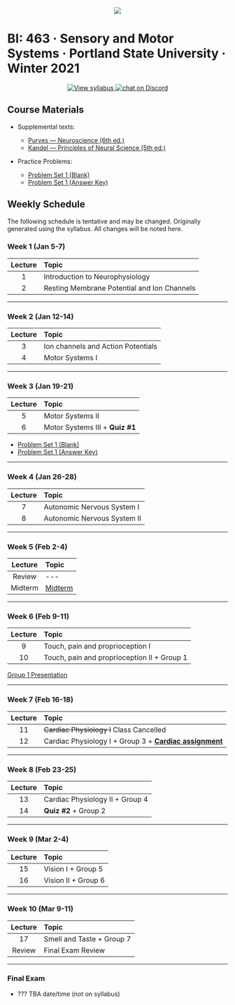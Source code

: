<p align="center">
  <a title="Join BI: 463 Discord Server 🥳" href="https://discord.gg/DHGub8zxzZ">
  <img src="../assets/images/bi-463.ico" />
  </a>
</p>

# BI: 463 · Sensory and Motor Systems · Portland State University · Winter 2021

 <p align="center">
    <a href="motor-and-sensory-W21.pdf">
    <img title="View syllabus" src="https://img.shields.io/badge/BI: 463-Syllabus-informational?logo=adobe-acrobat-reader" >
    </a>
    <a href="https://discord.gg/DHGub8zxzZ">
  <img title="Join BI: 463 Discord Server 🥳" src="https://img.shields.io/discord/790760762418659349?logo=discord"
   alt="chat on Discord">
    </a>
</p>

## **Course Materials**

- Supplemental texts:

  - [Purves &mdash; Neuroscience (6th ed.)](https://1lib.us/book/5481039/fb91d9)
  - [Kandel &mdash; Principles of Neural Science (5th ed.) ](https://1lib.us/book/2477222/4a05ed)

- Practice Problems:
  - [Problem Set 1 (Blank)](problem-set-1.pdf)
  - [Problem Set 1 (Answer Key)](problem-set-1-answers.pdf)

## **Weekly Schedule**

The following schedule is tentative and may be changed. Originally generated using the syllabus. All changes will be noted here.

### **Week 1** (Jan 5-7)

| Lecture | Topic                                       |
| :-----: | :------------------------------------------ |
|    1    | Introduction to Neurophysiology             |
|    2    | Resting Membrane Potential and Ion Channels |

---

### **Week 2** (Jan 12-14)

| Lecture | Topic                              |
| :-----: | :--------------------------------- |
|    3    | Ion channels and Action Potentials |
|    4    | Motor Systems I                    |

---

### **Week 3** (Jan 19-21)

| Lecture | Topic                           |
| :-----: | :------------------------------ |
|    5    | Motor Systems II                |
|    6    | Motor Systems III + **Quiz #1** |

- [Problem Set 1 (Blank)](problem-set-1.pdf)
- [Problem Set 1 (Answer Key)](problem-set-1-answers.pdf)

---

### **Week 4** (Jan 26-28)

| Lecture | Topic                       |
| :-----: | :-------------------------- |
|    7    | Autonomic Nervous System I  |
|    8    | Autonomic Nervous System II |

---

### **Week 5** (Feb 2-4)

| Lecture | Topic                  |
| :-----: | :--------------------- |
| Review  | ---                    |
| Midterm | [Midterm](midterm.pdf) |

---

### **Week 6** (Feb 9-11)

| Lecture | Topic                                       |
| :-----: | :------------------------------------------ |
|    9    | Touch, pain and proprioception I            |
|   10    | Touch, pain and proprioception II + Group 1 |

[Group 1 Presentation](presentation.pdf)

---

### **Week 7** (Feb 16-18)

| Lecture | Topic                                                    |
| :-----: | :------------------------------------------------------- |
|   11    | ~~Cardiac Physiology I~~ Class Cancelled                           |
|   12    | Cardiac Physiology I + Group 3 + **[Cardiac assignment](cardiac.pdf)** |

---

### **Week 8** (Feb 23-25)

| Lecture | Topic                   |
| :-----: | :---------------------- |
|   13    | Cardiac Physiology II + Group 4  |
|   14    | **Quiz #2** + Group 2 |


---

### **Week 9** (Mar 2-4)

| Lecture | Topic                        |
| :-----: | :--------------------------- |
|   15    | Vision I + Group 5  |
|   16    | Vision II + Group 6 |

---

### **Week 10** (Mar 9-11)

| Lecture | Topic                                            |
| :-----: | :----------------------------------------------- |
|   17    | Smell and Taste + Group 7 |
| Review  | Final Exam Review                                |

---

### **Final Exam**

- ??? TBA date/time (not on syllabus)

